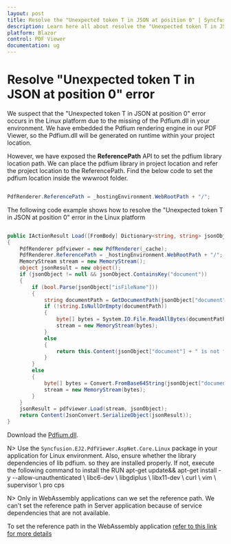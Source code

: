 ```yaml
---
layout: post
title: Resolve the "Unexpected token T in JSON at position 0" | Syncfusion
description: Learn here all about resolve the "Unexpected token T in JSON at position 0" error in the LINUX platform in Syncfusion Blazor PDF Viewer component and more.
platform: Blazor
control: PDF Viewer
documentation: ug
---
```


# Resolve "Unexpected token T in JSON at position 0" error

We suspect that the "Unexpected token T in JSON at position 0" error occurs in the Linux platform due to the missing of the Pdfium.dll in your environment. We have embedded the Pdfium rendering engine in our PDF Viewer, so the Pdfium.dll will be generated on runtime within your project location.

However, we have exposed the **ReferencePath** API to set the pdfium library location path. We can place the pdfium library in project location and refer the project location to the ReferencePath. Find the below code to set the pdfium location inside the wwwroot folder.

```csharp

PdfRenderer.ReferencePath = _hostingEnvironment.WebRootPath + "/";  

```

The following code example shows how to resolve the "Unexpected token T in JSON at position 0" error in the Linux platform

```csharp

public IActionResult Load([FromBody] Dictionary<string, string> jsonObject)
{
    PdfRenderer pdfviewer = new PdfRenderer(_cache);
    PdfRenderer.ReferencePath = _hostingEnvironment.WebRootPath + "/";
    MemoryStream stream = new MemoryStream();
    object jsonResult = new object();
    if (jsonObject != null && jsonObject.ContainsKey("document"))
    {
        if (bool.Parse(jsonObject["isFileName"]))
        {
            string documentPath = GetDocumentPath(jsonObject["document"]);
            if (!string.IsNullOrEmpty(documentPath))
            {
                byte[] bytes = System.IO.File.ReadAllBytes(documentPath);
                stream = new MemoryStream(bytes);
            }
            else
            {
                return this.Content(jsonObject["document"] + " is not found");
            }
        }
        else
        {
            byte[] bytes = Convert.FromBase64String(jsonObject["document"]);
            stream = new MemoryStream(bytes);
        }
    }
    jsonResult = pdfviewer.Load(stream, jsonObject);
    return Content(JsonConvert.SerializeObject(jsonResult));
}

```

Download the [Pdfium.dll](https://www.syncfusion.com/downloads/support/directtrac/general/ze/Pdfium1515619754).

N> Use the `Syncfusion.EJ2.PdfViewer.AspNet.Core.Linux` package in your application for Linux environment. Also, ensure whether the library dependencies of lib pdfium. so they are installed properly. If not, execute the following command to install the RUN apt-get update\&& apt-get install -y --allow-unauthenticated \ libc6-dev \ libgdiplus \ libx11-dev \ curl \ vim \ supervisor \ pro cps

N> Only in WebAssembly applications can we set the reference path. We can't set the reference path in Server application because of service dependencies that are not available.

To set the reference path in the WebAssembly application [refer to this link for more details](https://ej2.syncfusion.com/aspnetmvc/documentation/pdfviewer/how-to/resolve-pdfium-issue)